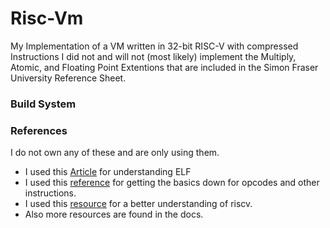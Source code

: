 # Risc-Vm
My Implementation of a VM written in 32-bit RISC-V with compressed Instructions
I did not and will not (most likely) implement the Multiply, Atomic, and Floating Point Extentions that are included in the Simon Fraser University Reference Sheet.
### Build System

### References
I do not own any of these and are only using them.
 * I used this [Article](https://ayedaemon.medium.com/elf-chronicles-program-headers-433a7e4e97dd) for understanding ELF
 * I used this [reference](https://www.cs.sfu.ca/~ashriram/Courses/CS295/assets/notebooks/RISCV/RISCV_CARD.pdf) for getting the basics down for opcodes and other instructions.
 * I used this [resource](https://www2.eecs.berkeley.edu/Pubs/TechRpts/2014/EECS-2014-54.pdf) for a better understanding of riscv.
 * Also more resources are found in the docs.
